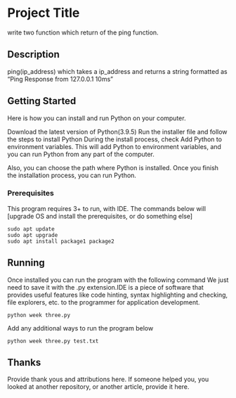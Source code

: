 # Project Title

write two function which return of the ping function.

## Description

ping(ip_address) which takes a ip_address and returns a string formatted as “Ping Response from 127.0.0.1 10ms”

## Getting Started
Here is how you can install and run Python on your computer.

Download the latest version of Python(3.9.5)
Run the installer file and follow the steps to install Python
During the install process, check Add Python to environment variables. This will add Python to environment variables, and you can run Python from any part of the computer.

Also, you can choose the path where Python is installed.
Once you finish the installation process, you can run Python.

### Prerequisites

This program requires 3+ to run, with IDE. The commands below will [upgrade OS and install the prerequisites, or do something else]

```
sudo apt update
sudo apt upgrade
sudo apt install package1 package2
```

## Running
Once installed you can run the program with the following command
We just need to save it with the .py extension.IDE is a piece of software that provides useful features like code hinting, syntax highlighting and checking, file explorers, etc. to the programmer for application development.

```
python week three.py
```

Add any additional ways to run the program below

```
python week three.py test.txt
```

## Thanks
Provide thank yous and attributions here. If someone helped you, you looked at another repository, or another article, provide it here.
